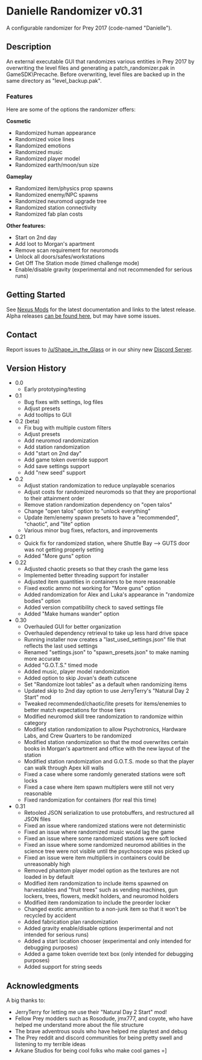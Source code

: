 # Danielle Randomizer v0.31

A configurable randomizer for Prey 2017 (code-named "Danielle").

## Description

An external executable GUI that randomizes various entities in Prey 2017 by overwriting the level files and generating a patch_randomizer.pak in GameSDK\Precache. Before overwriting, level files are backed up in the same directory as "level_backup.pak".

### Features

Here are some of the options the randomizer offers:

**Cosmetic**

* Randomized human appearance
* Randomized voice lines
* Randomized emotions
* Randomized music
* Randomized player model
* Randomized earth/moon/sun size

**Gameplay**

* Randomized item/physics prop spawns
* Randomized enemy/NPC spawns
* Randomized neuromod upgrade tree
* Randomized station connectivity
* Randomized fab plan costs

**Other features:**

* Start on 2nd day
* Add loot to Morgan's apartment
* Remove scan requirement for neuromods
* Unlock all doors/safes/workstations
* Get Off The Station mode (timed challenge mode)
* Enable/disable gravity (experimental and not recommended for serious runs)

## Getting Started

See [Nexus Mods](https://www.nexusmods.com/prey2017/mods/67) for the latest documentation and links to the latest release. Alpha releases [can be found here](https://github.com/shapeintheglass/DanielleRandomizer/releases), but may have some issues.

## Contact

Report issues to [/u/Shape_in_the_Glass](https://reddit.com/u/shape_in_the_glass) or in our shiny new [Discord Server](https://discord.gg/MNGZjucxDE).

## Version History

* 0.0
    * Early prototyping/testing
* 0.1
    * Bug fixes with settings, log files
    * Adjust presets
    * Add tooltips to GUI
* 0.2 (beta)
    * Fix bug with multiple custom filters
    * Adjust presets
    * Add neuromod randomization
    * Add station randomization
    * Add "start on 2nd day"
    * Add game token override support
    * Add save settings support
    * Add "new seed" support
* 0.2
	* Adjust station randomization to reduce unplayable scenarios
	* Adjust costs for randomized neuromods so that they are proportional to their attainment order
	* Remove station randomization dependency on "open talos"
	* Change "open talos" option to "unlock everything"
	* Update item/enemy spawn presets to have a "recommended", "chaotic", and "lite" option
	* Various minor bug fixes, refactors, and improvements
* 0.21
	* Quick fix for randomized station, where Shuttle Bay --> GUTS door was not getting properly setting
	* Added "More guns" option
* 0.22
  * Adjusted chaotic presets so that they crash the game less
  * Implemented better threading support for installer
  * Adjusted item quantities in containers to be more reasonable
  * Fixed exotic ammo not working for "More guns" option
  * Added randomization for Alex and Luka's appearance in "randomize bodies" option
  * Added version compatibility check to saved settings file
  * Added "Make humans wander" option
* 0.30
  * Overhauled GUI for better organization
  * Overhauled dependency retrieval to take up less hard drive space
  * Running installer now creates a "last_used_settings.json" file that reflects the last used settings
  * Renamed "settings.json" to "spawn_presets.json" to make naming more accurate
  * Added "G.O.T.S." timed mode
  * Added music, player model randomization
  * Added option to skip Jovan's death cutscene
  * Set "Randomize loot tables" as a default when randomizing items
  * Updated skip to 2nd day option to use JerryTerry's "Natural Day 2 Start" mod
  * Tweaked recommended/chaotic/lite presets for items/enemies to better match expectations for those tiers
  * Modified neuromod skill tree randomization to randomize within category
  * Modified station randomization to allow Psychotronics, Hardware Labs, and Crew Quarters to be randomized
  * Modified station randomization so that the mod overwrites certain books in Morgan's apartment and office with the new layout of the station
  * Modified station randomization and G.O.T.S. mode so that the player can walk through Apex kill walls
  * Fixed a case where some randomly generated stations were soft locks
  * Fixed a case where item spawn multiplers were still not very reasonable
  * Fixed randomization for containers (for real this time)
* 0.31
  * Retooled JSON serialization to use protobuffers, and restructured all JSON files
  * Fixed an issue where randomized stations were not deterministic
  * Fixed an issue where randomized music would lag the game
  * Fixed an issue where some randomized stations were soft locked
  * Fixed an issue where some randomized neuromod abilities in the science tree were not visible until the psychoscope was picked up
  * Fixed an issue were item multipliers in containers could be unreasonably high
  * Removed phantom player model option as the textures are not loaded in by default
  * Modified item randomization to include items spawned on harvestables and "fruit trees" such as vending machines, gun lockers, trees, flowers, medkit holders, and neuromod holders
  * Modified item randomization to include the preorder locker
  * Changed exotic ammunition to a non-junk item so that it won't be recycled by accident
  * Added fabrication plan randomization
  * Added gravity enable/disable options (experimental and not intended for serious runs)
  * Added a start location chooser (experimental and only intended for debugging purposes)
  * Added a game token override text box (only intended for debugging purposes)
  * Added support for string seeds

## Acknowledgments

A big thanks to:

* JerryTerry for letting me use their "Natural Day 2 Start" mod!
* Fellow Prey modders such as Rosodude, jmx777, and coyote, who have helped me understand more about the file structure
* The brave adventrous souls who have helped me playtest and debug
* The Prey reddit and discord communities for being pretty swell and listening to my terrible ideas
* Arkane Studios for being cool folks who make cool games =]
